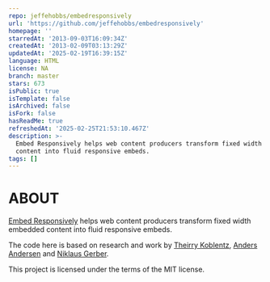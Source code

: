 ```yaml
---
repo: jeffehobbs/embedresponsively
url: 'https://github.com/jeffehobbs/embedresponsively'
homepage: ''
starredAt: '2013-09-03T16:09:34Z'
createdAt: '2013-02-09T03:13:29Z'
updatedAt: '2025-02-19T16:39:15Z'
language: HTML
license: NA
branch: master
stars: 673
isPublic: true
isTemplate: false
isArchived: false
isFork: false
hasReadMe: true
refreshedAt: '2025-02-25T21:53:10.467Z'
description: >-
  Embed Responsively helps web content producers transform fixed width embedded
  content into fluid responsive embeds.
tags: []
---
```


ABOUT
=================

<a href='http://embedresponsively.com/'>Embed Responsively</a> helps web content producers transform fixed width embedded content into fluid responsive embeds.

The code here is based on research and work by <a href="http://alistapart.com/article/creating-intrinsic-ratios-for-video">Theirry Koblentz</a>, <a href="http://amobil.se/2011/11/responsive-embeds/">Anders Andersen</a> and <a href="http://niklausgerber.com/blog/responsive-google-or-bing-maps/">Niklaus Gerber</a>.

This project is licensed under the terms of the MIT license.
